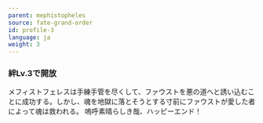 ```yaml
---
parent: mephistopheles
source: fate-grand-order
id: profile-3
language: ja
weight: 3
---
```


### 絆Lv.3で開放

メフィストフェレスは手練手管を尽くして、ファウストを悪の道へと誘い込むことに成功する。しかし、魂を地獄に落とそうとする寸前にファウストが愛した者によって魂は救われる。
嗚呼素晴らしき哉、ハッピーエンド！
